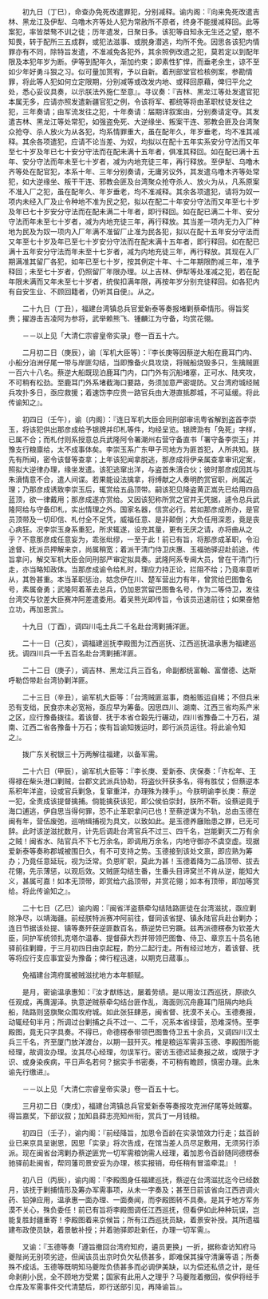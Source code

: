 <!-- { "loadSidebar": true } -->
　　初九日（丁巳），命查办免死改遣罪犯，分别减释。谕内阁：『向来免死改遣吉林、黑龙江及伊犁、乌噜木齐等处人犯为常赦所不原者，终身不能援减释回。此等案犯，率皆桀骜不训之徒；历年遣发，日聚日多。该犯等自知永无生还之望，愍不知畏，转于配所三五成群，或犯法滋事、或脱身潜逃，均所不免。因思各该犯内情罪亦有不同，除特旨发遣，不准减免各犯外，其余照例改遗之犯，莫若定以到配年限及本犯年岁为断。伊等到配年久，渐加约束；即素性犷悍，而垂老余生，谅不至如少年好勇斗狠之习。似可量加贳宥，予以自新。着刑部堂官检核例案，参勘情罪，将此等人犯如何立定限期，分别减等或改发内地、或释回原藉，俾归平允之处，悉心妥议具奏，以示朕法外施仁至意』。寻议奏：『吉林、黑龙江等处发遣官犯本属无多，应请亦照发遣新疆官犯之例，令该将军、都统等将由革职杖徒发往之犯，三年奏请；由军流发往之犯，十年奏请：届期详叙案由，分别奏请定夺。其发遣吉林、黑龙江等处常犯，如强盗免死、大逆缘坐、叛案干连、邪教会匪及台湾聚众抢夺、杀人放火为从各犯，均系情罪重大，虽在配年久，年岁垂老，均不准其减释。其余各项遣犯，应请不论当差、为奴，均拟以在配十五年实系安分守法而又年至七十岁及年已七十安分守法而在配未满十五年者，俱准其释回。如在配已满十五年、安分守法而年未至七十岁者，减为内地充徒三年，再行释放。至伊犁、乌噜木齐等处在配官犯，本系十年、三年分别奏请，无庸另议外，其发遣乌噜木齐等处常犯，如大逆缘坐、叛干干连、邪教会匪及台湾聚众抢夺杀人、放火为从，凡系原案不准入厂之犯，虽在配年久、年岁垂老，均不准减释。其余各项遣犯，请将为奴一项内未经入厂及止令种地不准为民之犯，拟以在配二十年安分守法而又年至七十岁及年已七十岁安分守法而在配未满二十年者，即行释回。如在配已满二十年、安分守法而年未至七十岁者，减为内地充徒三年，再行释放。其当差一项内无力入厂种地为民及为奴一项内入厂年满不准留厂止准为民各犯，拟以在配十五年安分守法而又年至七十岁及年已至七十岁安分守法而在配末满十五年者，即行释回。如在配已满十五年安分守法而年未至十七岁者，减为内地充徒三年，再行释放。其现在入厂期满准其留厂各犯，如年已至七十岁，按其例定十年、十二年期限酌减三年，准予释回；未至七十岁者，仍照留厂年限办理。以上吉林、伊犁等处准减之犯，若在配年限未满而又年未至七十岁者，统俟扣满年限，再按年岁分别充徒释回。如各犯内有自安生业、不顾回籍者，仍听其自便』。从之。

　　二十九日（丁丑），福建台湾镇总兵官爱新泰等奏报堵剿蔡牵情形。得旨奖赉；擢游击吉凌阿为参将，武举赖熊飞、锺麟江为守备，均赏花翎。

　　－－以上见「大清仁宗睿皇帝实录」卷一百五十六。

　　二月初二日（庚辰），谕〔军机大臣等〕：『李长庚等因蔡逆大船在鹿耳门内、小船分泊洲仔尾一带与岸匪勾结，当即豫备火具攻烧，将贼船烧毁多只，生擒贼匪一百六十八名。蔡逆大船既现泊鹿耳门内，口门外有沉船堵塞，正可水、陆夹攻，不可稍有松劲。至鹿耳门外系堵截海口要路，务须加意严密堤防。又台湾府城经贼兵攻扑多日，亟应救援；着速饬李应贵一路官兵由大港直抵郡城，不可延缓。将此传谕知之』。

　　初四日（壬午），谕〔内阁〕：『连日军机大臣会同刑部审讯粤省解到盗首李崇玉，将该犯供出那彦成给予银牌并印札等件，均经呈览。银牌泐有「免死」字样，已属不合；而札付则系授意总兵武隆阿令署潮州右营守备直书「署守备李崇玉」并豫支行粮廪给，太不成事体矣。李崇玉系广东甲子司地方为匪首犯，人所共知。朕先有所闻，密令该督等查拿；上年该犯闻拿脱逃，那彦成将伊亲属查拿审讯定案，照拟大逆律办理，缘坐发遣。该犯逃窜出洋，与盗首朱濆合伙；彼时那彦成因其与朱濆情意不合，遣人间谍。若果能设法擒拿，将缚献之人奏明酌赏官职，尚属近理；乃那彦成诱致李崇玉后，辄赏给五品顶带。嗣该犯见降盗黄正嵩先已给用四品蓝顶，欲一律戴用；那彦成遂亦赏给。又因该犯称所赏之官并无凭据，遽令总兵武隆阿给与守备印札，实出情理之外。国家名器，信赏必行。若如那彦成所办，是官员顶带及一切印信、札付全不足凭，威福任意、是非颠倒；大负任用深恩，竟是丧心病狂。况李崇玉身系重犯，所求辄遂，设充其量，更有无厌之请，亦将曲从之乎？不意那彦成任意妄为，乖张纰缪，一至于此！前已有旨，将那彦成革职，令沿途督、抚派员押解来京，尚属稍宽；着派干清门侍卫庆惠、玉福驰驿迎赴前途，传旨拿问，解交军机大臣会同刑部严审定拟具奏。武隆阿系专阃大员，曾在干清门行走，亦当略知政体。当那彦成谕令给札时，理应力持正论，拦阻不给；乃竟率意听从，其咎甚重。本当革职惩治，姑念伊在川、楚军营出力有年，曾赏给巴图鲁名号，素属奋勇；武隆阿着革去总兵，仍加恩赏留巴图鲁名号，作为二等侍卫，发往台湾交与钦差大臣赛冲阿差遣委用。着吴熊光即传旨，令该员迅速前往；如果奋勉立功，再加恩赏』。

　　十九日（丁酉），调四川屯土兵二千名赴台湾剿捕洋匪。

　　二十一日（己亥），调福建巡抚李殿图为江西巡抚、江西巡抚温承惠为福建巡抚。调四川兵一千五百名赴台湾剿捕洋匪。

　　二十二日（庚子），调吉林、黑龙江兵三百名，命副都统富翰、富僧德、达斯呼勒岱带赴台湾协剿洋匪。

　　二十三日（辛丑），谕军机大臣等：「台湾贼匪滋事，商船贩运自稀；不但兵米恐有支绌，民食亦未必宽裕，亟应早为筹备。因思四川、湖南、江西三省均系产米之区，应行豫备拨往。着该督、抚于本省仓榖先行碾动，四川省豫备二十万石，湖南、江西二省各豫备十万石；俟有旨谕知拨运时，即行派员运往。将此谕令知之』。

　　拨广东关税银三十万两解往福建，以备军需。

　　二十六日（甲辰），谕军机大臣等：『李长庚、爱新泰、庆保奏：「许松年、王得禄在柴头港口剿贼，台郡文武派兵协助，将盗伙歼获多名，得有胜仗；但蔡逆本系积年洋盗，设或官兵剿急，复窜重洋，办理殊为辣手」。今朕明谕李长庚：蔡逆一犯，全责成该提督擒捕。倘能擒获该犯，即公侯伯崇封，朕所不靳。设蔡逆竟于海口逋逃，伊自思当得何罪，恐不止革职拿问已也！至蔡逆谋为不轨，总由玉德在闽有年，营伍废弛，巡哨缉捕视为具文，以致如此。是玉德养廱贻患之罪，已无可辞。此时该逆滋扰数月，计先后调赴台湾官兵不过三、四千名，岂能剿灭二万有余之贼！闽省水、陆官兵不下七万余名，即调用万余名，内地守御亦不虞空虚。现据爱新泰等奏称郡城被围日久，有不可支持之势。玉德接到该处文禀，即应熟为筹办；乃竟任意延玩，视为泛常。负恩旷职，莫此为甚！玉德着降为二品顶带、拔去花翎，先示薄惩，以观后效。又贼匪勾结生番，生番头目谛窝兰不肯从逆，能知大义，甚属可嘉！如本无顶带，即赏给六品顶带，并赏花翎；如本有顶带，即加等赏给。将此传谕知之』。

　　二十七日（乙巳）谕内阁：『闽省洋盗蔡牵勾结陆路匪徒在台湾滋扰，亟应剿除净尽，以靖海疆。前经朕特派赛冲阿前往，督同该省提、镇永陆官兵赴台剿办；连日节据该处提、镇等奏歼获逆匪数百名，蔡逆势已穷蹶。兹再派德楞泰为钦差大臣，同护军统领扎克塔尔温春、提督薛大烈并带领巴图鲁、侍卫、章京五十员名驰驿前往剿瓣，于三月初四日由京起程，酌分二起行走。所有经过地方，着该督、抚等将应行支应事宜妥为豫备；俾行程迅速，以期克日蒇事』。

　　免福建台湾府属被贼滋扰地方本年额赋。

　　是月，密谕温承惠知：『汝才猷练达，屡着劳绩。是以用汝江西巡抚，原欲久任观成，再膺渥泽。执意逆贼蔡牵勾结台匪作乱，海面则沉舟鹿耳门阻隔内地兵船，陆路则竖旗聚众围攻府城。如此张狂肆恶，闽省督、抚漠不关心。玉德奏报，动辄经旬半月；所调过台剿捕之兵不过一、二千，况系本省绿营，恐难深恃。至李殿图，竟无只字具奏。不得已，命德楞泰带领巴图鲁侍卫五十余员，又调四川汉土兵三千名，齐至厦门放洋渡台，以期一鼓歼灭。椎是粮运军需非玉德、李殿图所能经理，故调汝办理。汝其尽心经理，勿误军行。密访玉德迟延奏报之故，或限于才识、或身染疾病，平日声名若何？据实手书密奏，不可稍有瞻顾，慎密办理。此朱谕先行缴进』。

　　－－以上见「大清仁宗睿皇帝实录」卷一百五十七。

　　三月初二日（庚戌），福建台湾镇总兵官爱新泰等奏报攻克洲仔尾等处贼寨。得旨嘉奖，下部议叙；加知县薛志亮知州衔，赏兵丁一月钱粮。

　　初四日（壬子），谕内阁：『前经降旨，加恩令百龄在实录馆效力行走；兹百龄业已来京具呈谢恩，因思「实录」将次告成，在馆当差人员尽足敷用，无须另行添派。现在闽省台湾剿办蔡逆匪党一切军需粮饷需人经理，着加恩令百龄随同德楞泰驰驿前赴闽省，帮同藩司景安妥为办理，核实报销，毋任稍有冒滥牵混』！

　　初八日（丙辰），谕内阁：『李殿图身任福建巡抚，蔡逆在台湾滋扰迄今已经数月，该抚于剿捕情形及筹办军需事项，从未一字奏及；甚至日前该省向江西咨调火药、铅弹应用，温承惠一面办理、一面奏闻，而李殿图转不具奏。是其于地方军务漠不关心，殊负委任！前已有旨将李殿图调任江西巡抚，但看伊如此种种玩误，岂能复胜封疆重寄！李殿图着来京候旨；所有江西巡抚员缺，着景安补授。其所遗福建布政使员缺，着景敏补授；并着驰驿即赴新任，办理一切军需』。

　　又谕：『玉德等奏「遵旨撤回台湾府知府，遴员更换」一折，据称查访知府马夔陛尚无别项劣迹，但闻该员出京时负欠私债甚多，即难保其操守清廉等语；所奏殊不成话。玉德等既明知马夔陛负债甚多而必调伊美缺，以为偿还私债之计，是任命剥削小民，全不顾地方受累；国家有此用人之理乎？马夔陛着撤回，俟伊将经手仓库及军需事件交代清楚后，即行送部引见，再降谕旨』。

